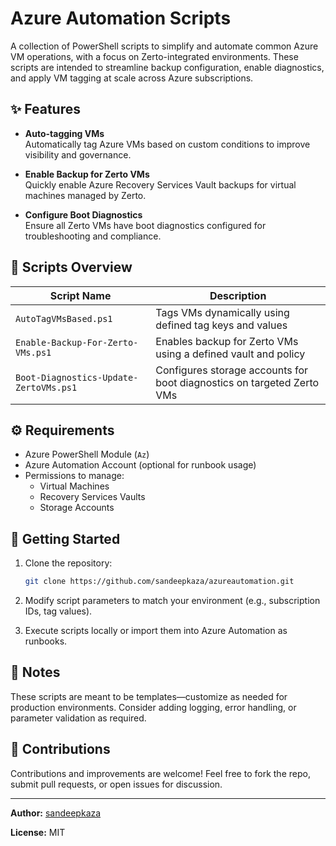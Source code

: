 # Azure Automation Scripts

A collection of PowerShell scripts to simplify and automate common Azure VM operations, with a focus on Zerto-integrated environments. These scripts are intended to streamline backup configuration, enable diagnostics, and apply VM tagging at scale across Azure subscriptions.

## ✨ Features

- **Auto-tagging VMs**  
  Automatically tag Azure VMs based on custom conditions to improve visibility and governance.

- **Enable Backup for Zerto VMs**  
  Quickly enable Azure Recovery Services Vault backups for virtual machines managed by Zerto.

- **Configure Boot Diagnostics**  
  Ensure all Zerto VMs have boot diagnostics configured for troubleshooting and compliance.

## 📁 Scripts Overview

| Script Name                          | Description                                                                 |
|-------------------------------------|-----------------------------------------------------------------------------|
| `AutoTagVMsBased.ps1`               | Tags VMs dynamically using defined tag keys and values                      |
| `Enable-Backup-For-Zerto-VMs.ps1`   | Enables backup for Zerto VMs using a defined vault and policy              |
| `Boot-Diagnostics-Update-ZertoVMs.ps1` | Configures storage accounts for boot diagnostics on targeted Zerto VMs  |

## ⚙️ Requirements

- Azure PowerShell Module (`Az`)
- Azure Automation Account (optional for runbook usage)
- Permissions to manage:
  - Virtual Machines
  - Recovery Services Vaults
  - Storage Accounts

## 🚀 Getting Started

1. Clone the repository:
   ```bash
   git clone https://github.com/sandeepkaza/azureautomation.git
   ```

2. Modify script parameters to match your environment (e.g., subscription IDs, tag values).

3. Execute scripts locally or import them into Azure Automation as runbooks.

## 📌 Notes

These scripts are meant to be templates—customize as needed for production environments. Consider adding logging, error handling, or parameter validation as required.

## 🙌 Contributions

Contributions and improvements are welcome! Feel free to fork the repo, submit pull requests, or open issues for discussion.

---

**Author:** [sandeepkaza](https://github.com/sandeepkaza)

**License:** MIT
